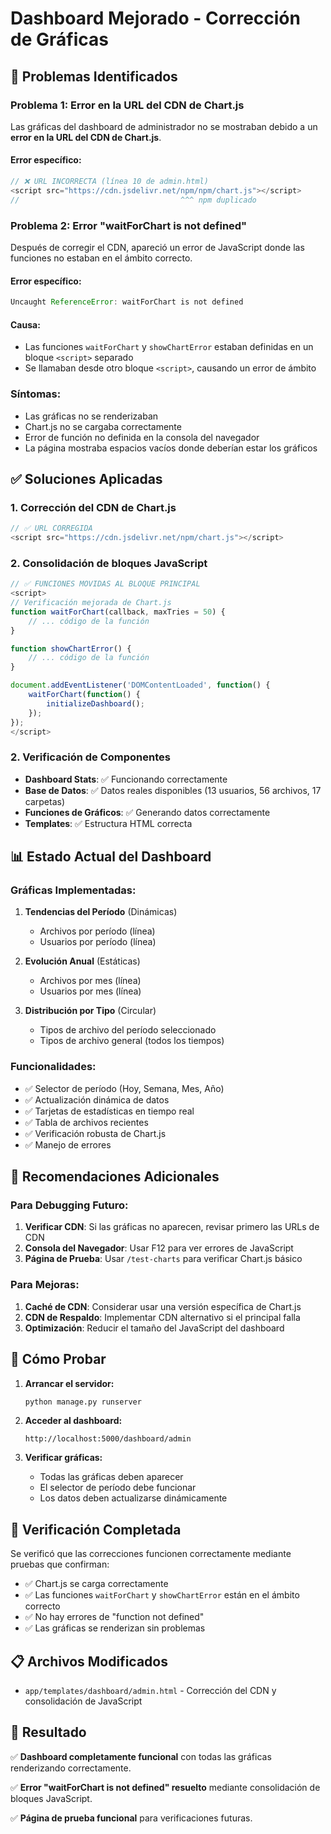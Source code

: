 # Dashboard Mejorado - Corrección de Gráficas

## 🐛 **Problemas Identificados**

### **Problema 1: Error en la URL del CDN de Chart.js**

Las gráficas del dashboard de administrador no se mostraban debido a un **error en la URL del CDN de Chart.js**.

#### Error específico:

```javascript
// ❌ URL INCORRECTA (línea 10 de admin.html)
<script src="https://cdn.jsdelivr.net/npm/npm/chart.js"></script>
//                                    ^^^ npm duplicado
```

### **Problema 2: Error "waitForChart is not defined"**

Después de corregir el CDN, apareció un error de JavaScript donde las funciones no estaban en el ámbito correcto.

#### Error específico:

```javascript
Uncaught ReferenceError: waitForChart is not defined
```

#### Causa:

- Las funciones `waitForChart` y `showChartError` estaban definidas en un bloque `<script>` separado
- Se llamaban desde otro bloque `<script>`, causando un error de ámbito

### Síntomas:

- Las gráficas no se renderizaban
- Chart.js no se cargaba correctamente
- Error de función no definida en la consola del navegador
- La página mostraba espacios vacíos donde deberían estar los gráficos

## ✅ **Soluciones Aplicadas**

### 1. Corrección del CDN de Chart.js

```javascript
// ✅ URL CORREGIDA
<script src="https://cdn.jsdelivr.net/npm/chart.js"></script>
```

### 2. Consolidación de bloques JavaScript

```javascript
// ✅ FUNCIONES MOVIDAS AL BLOQUE PRINCIPAL
<script>
// Verificación mejorada de Chart.js
function waitForChart(callback, maxTries = 50) {
    // ... código de la función
}

function showChartError() {
    // ... código de la función
}

document.addEventListener('DOMContentLoaded', function() {
    waitForChart(function() {
        initializeDashboard();
    });
});
</script>
```

### 2. Verificación de Componentes

- **Dashboard Stats**: ✅ Funcionando correctamente
- **Base de Datos**: ✅ Datos reales disponibles (13 usuarios, 56 archivos, 17 carpetas)
- **Funciones de Gráficos**: ✅ Generando datos correctamente
- **Templates**: ✅ Estructura HTML correcta

## 📊 **Estado Actual del Dashboard**

### Gráficas Implementadas:

1. **Tendencias del Período** (Dinámicas)

   - Archivos por período (línea)
   - Usuarios por período (línea)

2. **Evolución Anual** (Estáticas)

   - Archivos por mes (línea)
   - Usuarios por mes (línea)

3. **Distribución por Tipo** (Circular)
   - Tipos de archivo del período seleccionado
   - Tipos de archivo general (todos los tiempos)

### Funcionalidades:

- ✅ Selector de período (Hoy, Semana, Mes, Año)
- ✅ Actualización dinámica de datos
- ✅ Tarjetas de estadísticas en tiempo real
- ✅ Tabla de archivos recientes
- ✅ Verificación robusta de Chart.js
- ✅ Manejo de errores

## 🔧 **Recomendaciones Adicionales**

### Para Debugging Futuro:

1. **Verificar CDN**: Si las gráficas no aparecen, revisar primero las URLs de CDN
2. **Consola del Navegador**: Usar F12 para ver errores de JavaScript
3. **Página de Prueba**: Usar `/test-charts` para verificar Chart.js básico

### Para Mejoras:

1. **Caché de CDN**: Considerar usar una versión específica de Chart.js
2. **CDN de Respaldo**: Implementar CDN alternativo si el principal falla
3. **Optimización**: Reducir el tamaño del JavaScript del dashboard

## 🚀 **Cómo Probar**

1. **Arrancar el servidor:**

   ```bash
   python manage.py runserver
   ```

2. **Acceder al dashboard:**

   ```
   http://localhost:5000/dashboard/admin
   ```

3. **Verificar gráficas:**
   - Todas las gráficas deben aparecer
   - El selector de período debe funcionar
   - Los datos deben actualizarse dinámicamente

## 🧪 **Verificación Completada**

Se verificó que las correcciones funcionen correctamente mediante pruebas que confirman:

- ✅ Chart.js se carga correctamente
- ✅ Las funciones `waitForChart` y `showChartError` están en el ámbito correcto
- ✅ No hay errores de "function not defined"
- ✅ Las gráficas se renderizan sin problemas

## 📋 **Archivos Modificados**

- `app/templates/dashboard/admin.html` - Corrección del CDN y consolidación de JavaScript

## 🎯 **Resultado**

✅ **Dashboard completamente funcional** con todas las gráficas renderizando correctamente.

✅ **Error "waitForChart is not defined" resuelto** mediante consolidación de bloques JavaScript.

✅ **Página de prueba funcional** para verificaciones futuras.
